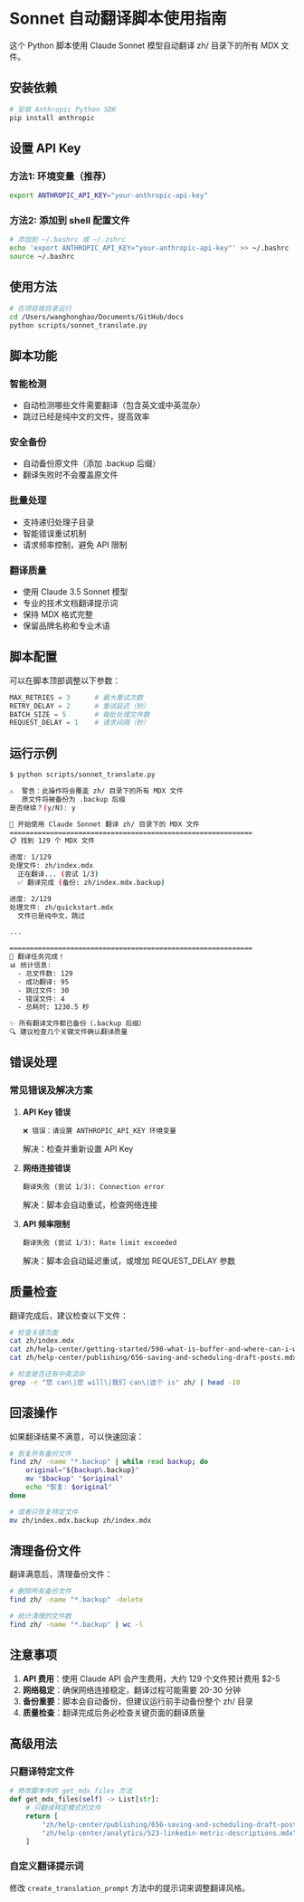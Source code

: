 # Sonnet 自动翻译脚本使用指南

这个 Python 脚本使用 Claude Sonnet 模型自动翻译 zh/ 目录下的所有 MDX 文件。

## 安装依赖

```bash
# 安装 Anthropic Python SDK
pip install anthropic
```

## 设置 API Key

### 方法1: 环境变量（推荐）
```bash
export ANTHROPIC_API_KEY="your-anthropic-api-key"
```

### 方法2: 添加到 shell 配置文件
```bash
# 添加到 ~/.bashrc 或 ~/.zshrc
echo 'export ANTHROPIC_API_KEY="your-anthropic-api-key"' >> ~/.bashrc
source ~/.bashrc
```

## 使用方法

```bash
# 在项目根目录运行
cd /Users/wanghonghao/Documents/GitHub/docs
python scripts/sonnet_translate.py
```

## 脚本功能

### 智能检测
- 自动检测哪些文件需要翻译（包含英文或中英混杂）
- 跳过已经是纯中文的文件，提高效率

### 安全备份
- 自动备份原文件（添加 .backup 后缀）
- 翻译失败时不会覆盖原文件

### 批量处理
- 支持递归处理子目录
- 智能错误重试机制
- 请求频率控制，避免 API 限制

### 翻译质量
- 使用 Claude 3.5 Sonnet 模型
- 专业的技术文档翻译提示词
- 保持 MDX 格式完整
- 保留品牌名称和专业术语

## 脚本配置

可以在脚本顶部调整以下参数：

```python
MAX_RETRIES = 3      # 最大重试次数
RETRY_DELAY = 2      # 重试延迟（秒）
BATCH_SIZE = 5       # 每批处理文件数
REQUEST_DELAY = 1    # 请求间隔（秒）
```

## 运行示例

```bash
$ python scripts/sonnet_translate.py

⚠️  警告：此操作将会覆盖 zh/ 目录下的所有 MDX 文件
   原文件将被备份为 .backup 后缀
是否继续？(y/N): y

🚀 开始使用 Claude Sonnet 翻译 zh/ 目录下的 MDX 文件
============================================================
📋 找到 129 个 MDX 文件

进度: 1/129
处理文件: zh/index.mdx
  正在翻译... (尝试 1/3)
  ✅ 翻译完成 (备份: zh/index.mdx.backup)

进度: 2/129
处理文件: zh/quickstart.mdx
  文件已是纯中文，跳过

...

============================================================
🎉 翻译任务完成！
📊 统计信息:
  - 总文件数: 129
  - 成功翻译: 95
  - 跳过文件: 30
  - 错误文件: 4
  - 总耗时: 1230.5 秒

✨ 所有翻译文件都已备份（.backup 后缀）
🔍 建议检查几个关键文件确认翻译质量
```

## 错误处理

### 常见错误及解决方案

1. **API Key 错误**
   ```
   ❌ 错误：请设置 ANTHROPIC_API_KEY 环境变量
   ```
   解决：检查并重新设置 API Key

2. **网络连接错误**
   ```
   翻译失败 (尝试 1/3): Connection error
   ```
   解决：脚本会自动重试，检查网络连接

3. **API 频率限制**
   ```
   翻译失败 (尝试 1/3): Rate limit exceeded
   ```
   解决：脚本会自动延迟重试，或增加 REQUEST_DELAY 参数

## 质量检查

翻译完成后，建议检查以下文件：

```bash
# 检查关键页面
cat zh/index.mdx
cat zh/help-center/getting-started/598-what-is-buffer-and-where-can-i-watch-a-demo.mdx
cat zh/help-center/publishing/656-saving-and-scheduling-draft-posts.mdx

# 检查是否还有中英混杂
grep -r "您 can\|您 will\|我们 can\|这个 is" zh/ | head -10
```

## 回滚操作

如果翻译结果不满意，可以快速回滚：

```bash
# 恢复所有备份文件
find zh/ -name "*.backup" | while read backup; do
    original="${backup%.backup}"
    mv "$backup" "$original"
    echo "恢复: $original"
done

# 或者只恢复特定文件
mv zh/index.mdx.backup zh/index.mdx
```

## 清理备份文件

翻译满意后，清理备份文件：

```bash
# 删除所有备份文件
find zh/ -name "*.backup" -delete

# 统计清理的文件数
find zh/ -name "*.backup" | wc -l
```

## 注意事项

1. **API 费用**：使用 Claude API 会产生费用，大约 129 个文件预计费用 $2-5
2. **网络稳定**：确保网络连接稳定，翻译过程可能需要 20-30 分钟
3. **备份重要**：脚本会自动备份，但建议运行前手动备份整个 zh/ 目录
4. **质量检查**：翻译完成后务必检查关键页面的翻译质量

## 高级用法

### 只翻译特定文件
```python
# 修改脚本中的 get_mdx_files 方法
def get_mdx_files(self) -> List[str]:
    # 只翻译特定模式的文件
    return [
        "zh/help-center/publishing/656-saving-and-scheduling-draft-posts.mdx",
        "zh/help-center/analytics/523-linkedin-metric-descriptions.mdx"
    ]
```

### 自定义翻译提示词
修改 `create_translation_prompt` 方法中的提示词来调整翻译风格。
